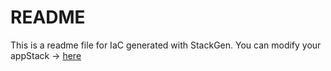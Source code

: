 # README
This is a readme file for IaC generated with StackGen.
You can modify your appStack -> [here](http://main.dev.stackgen.com/appstacks/816c0f5b-c75c-4fb4-9a10-b88574e8538e)
